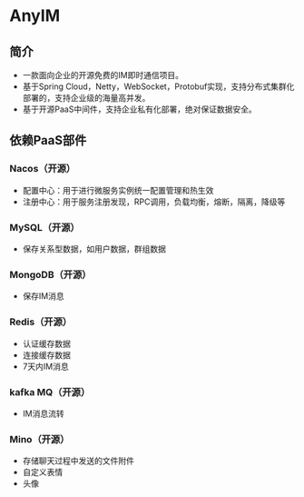 # AnyIM
## 简介
- 一款面向企业的开源免费的IM即时通信项目。
- 基于Spring Cloud，Netty，WebSocket，Protobuf实现，支持分布式集群化部署的，支持企业级的海量高并发。
- 基于开源PaaS中间件，支持企业私有化部署，绝对保证数据安全。

## 依赖PaaS部件
### Nacos（开源）
- 配置中心：用于进行微服务实例统一配置管理和热生效
- 注册中心：用于服务注册发现，RPC调用，负载均衡，熔断，隔离，降级等

### MySQL（开源）
- 保存关系型数据，如用户数据，群组数据

### MongoDB（开源）
- 保存IM消息

### Redis（开源）
- 认证缓存数据
- 连接缓存数据
- 7天内IM消息

### kafka MQ（开源）
- IM消息流转

### Mino（开源）
- 存储聊天过程中发送的文件附件
- 自定义表情
- 头像

